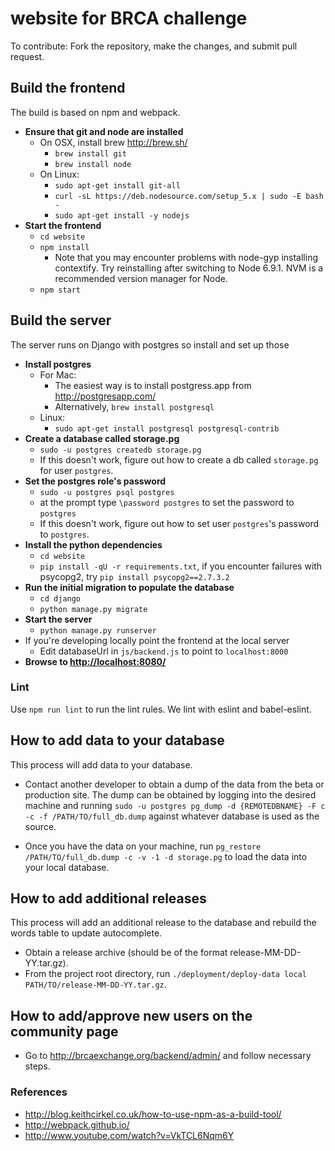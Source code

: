 # website for BRCA challenge
To contribute:
Fork the repository, make the changes, and submit pull request.

## Build the frontend
The build is based on npm and webpack.
* **Ensure that git and node are installed**
   * On OSX, install brew http://brew.sh/
       * `brew install git`
       * `brew install node`
   * On Linux:
        * `sudo apt-get install git-all`
        * `curl -sL https://deb.nodesource.com/setup_5.x | sudo -E bash -`
        * `sudo apt-get install -y nodejs`
* **Start the frontend**
   * `cd website`
   * `npm install`
      * Note that you may encounter problems with node-gyp installing contextify. Try reinstalling after switching to Node 6.9.1. NVM is a recommended version manager for Node.
   * `npm start`

## Build the server
The server runs on Django with postgres so install and set up those
* **Install postgres**
   * For Mac:
       * The easiest way is to install postgress.app from http://postgresapp.com/
       * Alternatively, `brew install postgresql`
   * Linux:
       * `sudo apt-get install postgresql postgresql-contrib`
* **Create a database called storage.pg**
   * `sudo -u postgres createdb storage.pg`
   * If this doesn't work, figure out how to create a db called `storage.pg` for user `postgres`.
* **Set the postgres role's password**
   * `sudo -u postgres psql postgres`
   *  at the prompt type `\password postgres` to set the password to `postgres`
   * If this doesn't work, figure out how to set user `postgres`'s password to `postgres`.
* **Install the python dependencies**
   * `cd website`
   * `pip install -qU -r requirements.txt`, if you encounter failures with psycopg2, try `pip install psycopg2==2.7.3.2`
* **Run the initial migration to populate the database**
   * `cd django`
   * `python manage.py migrate`
* **Start the server**
   * `python manage.py runserver`
* If you're developing locally point the frontend at the local server
   * Edit databaseUrl in `js/backend.js` to point to `localhost:8000`
* **Browse to [http://localhost:8080/](http://localhost:8080/)**

### Lint

Use `npm run lint` to run the lint rules. We lint with eslint and babel-eslint.

## How to add data to your database
This process will add data to your database.

* Contact another developer to obtain a dump of the data from the beta or production site. The dump can be obtained by logging into the desired machine and running `sudo -u postgres pg_dump -d {REMOTEDBNAME} -F c -c -f /PATH/TO/full_db.dump` against whatever database is used as the source.

* Once you have the data on your machine, run `pg_restore /PATH/TO/full_db.dump -c -v -1 -d storage.pg` to load the data into your local database.

## How to add additional releases
This process will add an additional release to the database and rebuild the words table to update autocomplete.

 * Obtain a release archive (should be of the format release-MM-DD-YY.tar.gz).
 * From the project root directory, run `./deployment/deploy-data local PATH/TO/release-MM-DD-YY.tar.gz`.

## How to add/approve new users on the community page
* Go to http://brcaexchange.org/backend/admin/ and follow necessary steps.

### References
 * http://blog.keithcirkel.co.uk/how-to-use-npm-as-a-build-tool/
 * http://webpack.github.io/
 * http://www.youtube.com/watch?v=VkTCL6Nqm6Y
